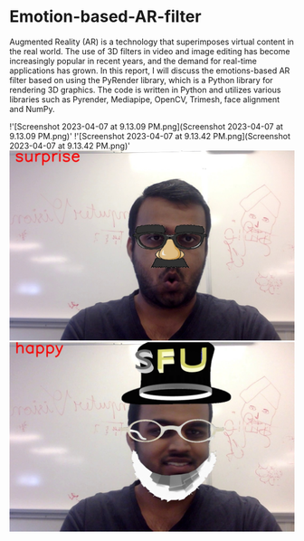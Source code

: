 # Emotion-based-AR-filter
Augmented Reality (AR) is a technology that superimposes virtual content in the real
world. The use of 3D filters in video and image editing has become increasingly popular
in recent years, and the demand for real-time applications has grown. In this report, I
will discuss the emotions-based AR filter based on using the PyRender library, which is
a Python library for rendering 3D graphics. The code is written in Python and utilizes
various libraries such as Pyrender, Mediapipe, OpenCV, Trimesh, face alignment and
NumPy.


!'[Screenshot 2023-04-07 at 9.13.09 PM.png](Screenshot 2023-04-07 at 9.13.09 PM.png)'
!'[Screenshot 2023-04-07 at 9.13.42 PM.png](Screenshot 2023-04-07 at 9.13.42 PM.png)'
![frame191.jpg](frame191.jpg)
![frame82.jpg](frame82.jpg)
